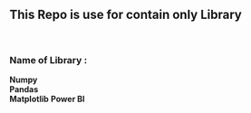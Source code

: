 <h2>This Repo is use for contain only Library</h2>
<br>
<h3>Name of Library :</h3>
<b>Numpy</b>
<br>
<b>Pandas</b>
<br>
<b>Matplotlib</b>
<b>Power BI</b>
